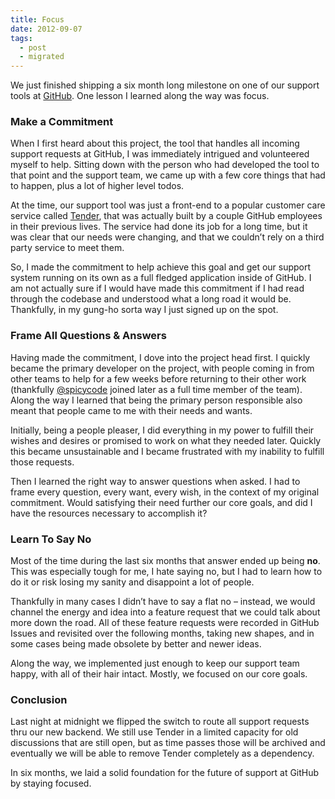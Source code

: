 ```yaml
---
title: Focus
date: 2012-09-07
tags:
  - post
  - migrated
---
```


We just finished shipping a six month long milestone on one of our support tools at [GitHub](https://github.com). One lesson I learned along the way was focus.

### Make a Commitment

When I first heard about this project, the tool that handles all incoming support requests at GitHub, I was immediately intrigued and volunteered myself to help. Sitting down with the person who had developed the tool to that point and the support team, we came up with a few core things that had to happen, plus a lot of higher level todos.

At the time, our support tool was just a front-end to a popular customer care service called [Tender](http://tenderapp.com), that was actually built by a couple GitHub employees in their previous lives. The service had done its job for a long time, but it was clear that our needs were changing, and that we couldn’t rely on a third party service to meet them.

So, I made the commitment to help achieve this goal and get our support system running on its own as a full fledged application inside of GitHub. I am not actually sure if I would have made this commitment if I had read through the codebase and understood what a long road it would be. Thankfully, in my gung-ho sorta way I just signed up on the spot.

### Frame All Questions & Answers

Having made the commitment, I dove into the project head first. I quickly became the primary developer on the project, with people coming in from other teams to help for a few weeks before returning to their other work (thankfully [@spicycode](http://twitter.com/spicycode) joined later as a full time member of the team). Along the way I learned that being the primary person responsible also meant that people came to me with their needs and wants.

Initially, being a people pleaser, I did everything in my power to fulfill their wishes and desires or promised to work on what they needed later. Quickly this became unsustainable and I became frustrated with my inability to fulfill those requests.

Then I learned the right way to answer questions when asked. I had to frame every question, every want, every wish, in the context of my original commitment. Would satisfying their need further our core goals, and did I have the resources necessary to accomplish it?

### Learn To Say No

Most of the time during the last six months that answer ended up being **no**. This was especially tough for me, I hate saying no, but I had to learn how to do it or risk losing my sanity and disappoint a lot of people.

Thankfully in many cases I didn’t have to say a flat no – instead, we would channel the energy and idea into a feature request that we could talk about more down the road. All of these feature requests were recorded in GitHub Issues and revisited over the following months, taking new shapes, and in some cases being made obsolete by better and newer ideas.

Along the way, we implemented just enough to keep our support team happy, with all of their hair intact. Mostly, we focused on our core goals.

### Conclusion

Last night at midnight we flipped the switch to route all support requests thru our new backend. We still use Tender in a limited capacity for old discussions that are still open, but as time passes those will be archived and eventually we will be able to remove Tender completely as a dependency.

In six months, we laid a solid foundation for the future of support at GitHub by staying focused.
